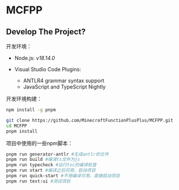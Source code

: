 # MCFPP

## Develop The Project?

开发环境：

- Node.js: *v18.14.0*
- Visual Studio Code Plugins:

  - ANTLR4 grammar syntax support
  - JavaScript and TypeScript Nightly

开发环境构建：

```sh
npm install -g pnpm
```

```sh
git clone https://github.com/MinecraftFunctionPlusPlus/MCFPP.git
cd MCFPP
pnpm install
```

项目中使用的一些npm脚本：

```sh
pnpm run generator-antlr #生成antlr的文件 
pnpm run build #编译ts文件为js
pnpm run typecheck #运行tsc的编译检查
pnpm run start #编译之后可用，启动项目
pnpm run quick-start #不用编译可用，直接启动项目
pnpm run test:ui #测试项目

```
